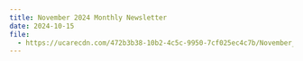 ```yaml
---
title: November 2024 Monthly Newsletter
date: 2024-10-15
file:
  - https://ucarecdn.com/472b3b38-10b2-4c5c-9950-7cf025ec4c7b/November_2024_Newsletter_Clean.pdf
---
```

